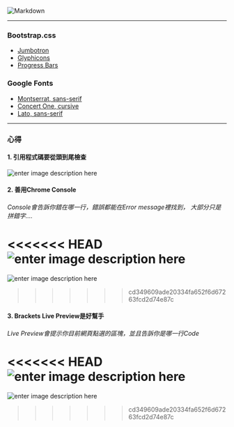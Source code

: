 ![Markdown](https://github.com/swlincode/r-d/blob/master/img/logow.png)
 * * *
### Bootstrap.css
 * [Jumbotron][1]
 * [Glyphicons][2]
 * [Progress Bars][3]
   
  [1]: https://www.w3schools.com/bootstrap/bootstrap_jumbotron_header.asp
  [2]: http://getbootstrap.com/components/
  [3]: https://www.w3schools.com/bootstrap/bootstrap_progressbars.asp

### Google Fonts
   - [Montserrat, sans-serif][1]
   - [Concert One, cursive][2]
   - [Lato, sans-serif][3]
   
  [1]: https://fonts.google.com/specimen/Montserrat
  [2]: https://fonts.google.com/specimen/Concert+One
  [3]: https://fonts.google.com/specimen/Lato
  * * *
### 心得
#### 1. 引用程式碼要從頭到尾檢查

![enter image description here](https://github.com/swlincode/r-d/blob/master/img/md1.png)

#### 2. 善用Chrome Console
###### Console會告訴你錯在哪一行，錯誤都能在Error message裡找到， 大部分只是拼錯字....

<<<<<<< HEAD
![enter image description here](https://github.com/swlincode/r-d/blob/master/img/md2.png)
=======
![enter image description here](https://github.com/swlincode/r-d/blob/master/img/md3.png)
>>>>>>> cd349609ade20334fa652f6d67263fcd2d74e87c

#### 3. Brackets Live Preview是好幫手
###### Live Preview會提示你目前網頁點選的區塊，並且告訴你是哪一行Code

<<<<<<< HEAD
![enter image description here](https://github.com/swlincode/r-d/blob/master/img/md3.png)
=======
![enter image description here](https://github.com/swlincode/r-d/blob/master/img/md2.png)
>>>>>>> cd349609ade20334fa652f6d67263fcd2d74e87c
